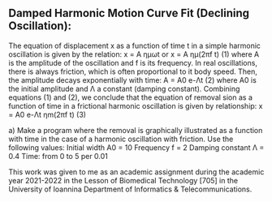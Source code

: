 Damped Harmonic Motion Curve Fit (Declining Oscillation):
------

The equation of displacement x as a function of time t in a
simple harmonic oscillation is given by the relation:
x = A ημωt or x = A ημ(2πf t) (1)
where A is the amplitude of the oscillation and f is its frequency.
In real oscillations, there is always friction, which is often proportional to it
body speed. Then, the amplitude decays exponentially with time:
A = A0 e-Λt (2)
where A0 is the initial amplitude and Λ a constant (damping constant).
Combining equations (1) and (2), we conclude that the equation of removal
sion as a function of time in a frictional harmonic oscillation is given by
relationship:
x = A0 e-Λt ηm(2πf t) (3)

a) Make a program where the removal is graphically illustrated as a function
with time in the case of a harmonic oscillation with friction.
Use the following values:
Initial width A0 = 10
Frequency f = 2
Damping constant Λ = 0.4
Time: from 0 to 5 per 0.01

This work was given to me as an academic assignment during the academic year 2021-2022 in the Lesson of Biomedical Technology [705] in the University of Ioannina Department of Informatics & Telecommunications.
